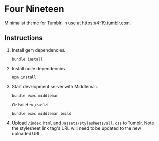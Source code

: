 # Four Nineteen

Minimalist theme for Tumblr. In use at <https://4-19.tumblr.com>.

## Instructions

1. Install gem dependencies.

   ```shell
   bundle install
   ```

1. Install node dependencies.

   ```shell
   npm install
   ```

1. Start development server with Middleman.

   ```shell
   bundle exec middleman
   ```

   Or build to `/build`.

   ```shell
   bundle exec middleman build
   ```

1. Upload `/index.html` and `/assets/stylesheets/all.css` to Tumblr. Note the
   stylesheet link tag's URL will need to be updated to the new uploaded URL.
